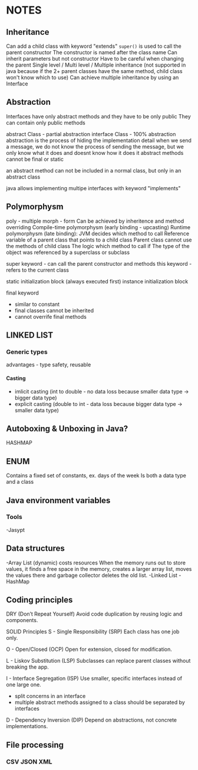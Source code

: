 # NOTES
## Inheritance
Can add a child class with keyword "extends"
`super()` is used to call the parent constructor
The constructor is named after the class name
Can inherit parameters but not constructor
Have to be careful when changing the parent
Single level / Multi level / Multiple inheritance (not supported in java because if the 2+ parent classes have the same method, child class won't know which to use)
Can achieve multiple inheritance by using an Interface
## Abstraction
Interfaces have only abstract methods and they have to be only public
They can contain only public methods


abstract Class - partial abstraction
interface Class - 100% abstraction
abstraction is the process of hiding the implementation detail
when we send a message, we do not know the process of sending the message, but we only know what it does and doesnt know how it does it
abstract methods cannot be final or static


an abstract method can not be included in a normal class, but only in an abstract class

java allows implementing multipe interfaces with keyword "implements"

## Polymorphysm
poly - multiple
morph - form
Can be achieved by inheritence and method overriding
Compile-time polymorphysm (early binding - upcasting)
Runtime polymorphysm (late binding): JVM decides which method to call
Reference variable of a parent class that points to a child class 
Parent class cannot use the methods of child class
The logic which method to call if The type of the object was referenced by a superclass or subclass

super keyword - can call the parent constructor and methods
this keyword - refers to the current class

static initialization block (always executed first)
instance initialization block

final keyword
 - similar to constant
 - final classes cannot be inherited
 - cannot overrife final methods

## LINKED LIST
### Generic types
advantages - type safety, reusable
#### Casting
- imlicit casting (int to double - no data loss because smaller data type -> bigger data type)
- explicit casting (double to int - data loss because bigger data type -> smaller data type)


## Autoboxing & Unboxing in Java?

HASHMAP
## ENUM
Contains a fixed set of constants, ex. days of the week
Is both a data type and a class

## Java environment variables
### Tools
-Jasypt

## Data structures
-Array List (dynamic) costs resources
When the memory runs out to store values, it finds a free space in the memory, creates a larger array list, moves the values there and garbage collector deletes the old list.
-Linked List
-HashMap

## Coding principles

DRY (Don’t Repeat Yourself)
Avoid code duplication by reusing logic and components.

SOLID Principles
S - Single Responsibility (SRP)
Each class has one job only.

O - Open/Closed (OCP)
Open for extension, closed for modification.

L - Liskov Substitution (LSP)
Subclasses can replace parent classes without breaking the app.

I - Interface Segregation (ISP)
Use smaller, specific interfaces instead of one large one.
- split concerns in an interface
- multiple abstract methods assigned to a class should be separated by interfaces


D - Dependency Inversion (DIP)
Depend on abstractions, not concrete implementations.

## File processing
### CSV JSON XML